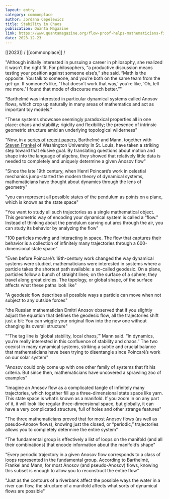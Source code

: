 ```yaml
---
layout: entry
category: commonplace
author: Jordana Cepelewicz
title: Stability in Chaos
publication: Quanta Magazine
link: https://www.quantamagazine.org/flow-proof-helps-mathematicians-find-stability-in-chaos-20230615/
date: 2023-12-23
---
```


[[2023]] / [[commonplace]] / 

"Although initially interested in pursuing a career in philosophy, she realized it wasn’t the right fit. For philosophers, “a productive discussion means testing your position against someone else’s,” she said. “Math is the opposite. You talk to someone, and you’re both on the same team from the get-go. If someone’s like, ‘That doesn’t work that way,’ you’re like, ‘Oh, tell me more.’ I found that mode of discourse much better.”"

"Barthelmé was interested in particular dynamical systems called Anosov flows, which crop up naturally in many areas of mathematics and act as important toy models."

"These systems showcase seemingly paradoxical properties all in one place: chaos and stability; rigidity and flexibility; the presence of intrinsic geometric structure amid an underlying topological wilderness"

"Now, in a [series of](https://arxiv.org/abs/2012.11811) [recent papers](https://arxiv.org/abs/2211.10505), Barthelmé and Mann, together with [Steven Frankel](https://www.math.wustl.edu/~sfrankel/) of Washington University in St. Louis, have taken a striking step toward that elusive goal. By translating questions about motion and shape into the language of algebra, they showed that relatively little data is needed to completely and uniquely determine a given Anosov flow"

"Since the late 19th century, when Henri Poincaré’s work in celestial mechanics jump-started the modern theory of dynamical systems, mathematicians have thought about dynamics through the lens of geometry"

"you can represent all possible states of the pendulum as points on a plane, which is known as the state space"

"You want to study all such trajectories as a single mathematical object. This geometric way of encoding your dynamical system is called a “flow.” Instead of thinking about the pendulum carving out arcs through the air, you can study its behavior by analyzing the flow"

"100 particles moving and interacting in space. The flow that captures their behavior is a collection of infinitely many trajectories through a 600-dimensional state space"

"Even before Poincaré’s 19th-century work changed the way dynamical systems were studied, mathematicians were interested in systems where a particle takes the shortest path available: a so-called geodesic. On a plane, particles follow a bunch of straight lines; on the surface of a sphere, they travel along great circles. The topology, or global shape, of the surface affects what these paths look like"

"A geodesic flow describes all possible ways a particle can move when not subject to any outside forces"

"the Russian mathematician Dmitri Anosov observed that if you slightly adjust the equation that defines the geodesic flow, all the trajectories shift just a bit: You can wiggle your original flow into the new one without changing its overall structure"

"“The tag line is ‘global stability, local chaos,’” Mann said. “In dynamics, you’re really interested in this confluence of stability and chaos.” The two coexist in many dynamical systems, striking a subtle and crucial balance that mathematicians have been trying to disentangle since Poincaré’s work on our solar system"

"Anosov could only come up with one other family of systems that fit his criteria. But since then, mathematicians have uncovered a sprawling zoo of examples"

"Imagine an Anosov flow as a complicated tangle of infinitely many trajectories, which together fill up a three-dimensional state space like yarn. This state space is what’s known as a manifold. If you zoom in on any part of it, it will look like regular three-dimensional space, but globally, it can have a very complicated structure, full of holes and other strange features"

"The three mathematicians proved that for most Anosov flows (as well as pseudo-Anosov flows), knowing just the closed, or “periodic,” trajectories allows you to completely determine the entire system"

"The fundamental group is effectively a list of loops on the manifold (and all their combinations) that encode information about the manifold’s shape"

"Every periodic trajectory in a given Anosov flow corresponds to a class of loops represented in the fundamental group. According to Barthelmé, Frankel and Mann, for most Anosov (and pseudo-Anosov) flows, knowing this subset is enough to allow you to reconstruct the entire flow"

"Just as the contours of a riverbank affect the possible ways the water in a river can flow, the structure of a manifold affects what sorts of dynamical flows are possible"
